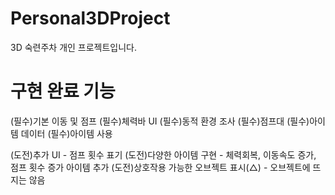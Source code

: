 # Personal3DProject
 
3D 숙련주차 개인 프로젝트입니다.


# 구현 완료 기능

(필수)기본 이동 및 점프
(필수)체력바 UI
(필수)동적 환경 조사
(필수)점프대
(필수)아이템 데이터
(필수)아이템 사용

(도전)추가 UI - 점프 횟수 표기
(도전)다양한 아이템 구현 - 체력회복, 이동속도 증가, 점프 횟수 증가 아이템 추가
(도전)상호작용 가능한 오브젝트 표시(△) - 오브젝트에 뜨지는 않음
